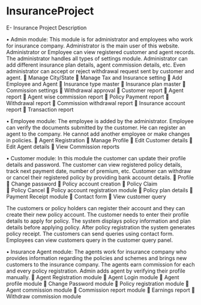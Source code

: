 # InsuranceProject
E- Insurance Project Description

•	Admin module:
This module is for administrator and employees who work for insurance company. Administrator is the main user of this website. Administrator or Employee can view registered customer and agent records. The administrator handles all types of settings module. Administrator can add different insurance plan details, agent commission details, etc. Even administrator can accept or reject withdrawal request sent by customer and agent.
	Manage City/State 
	Manage Tax and Insurance setting
	Add Employee  and Agent
	Insurance type master
	Insurance plan master
	Commission settings 
	Withdrawal approval 
	Customer report
	Agent report
	Agent wise commission report
	Policy Payment report
	Withdrawal report
	Commission withdrawal report
	Insurance account report
	Transaction report

•	    Employee module:
               The employee is added by the administrator. Employee can verify the documents submitted by the customer. He can register an agent to the company. He cannot add another employee or make changes in policies.
	Agent Registration
	Manage Profile
	Edit Customer details
	Edit Agent details
	View Commission reports
            

•	Customer module:
In this module the customer can update their profile details and password. The customer can view registered policy details, track next payment date, number of premium, etc. Customer can withdraw or cancel their registered policy by providing bank account details.
	Profile 
	Change password 
	Policy account creation
	Policy Claim  
	Policy Cancel 
	Policy account registration module
	Policy plan details
	Payment Receipt module
	Contact form
	View customer query


The customers or policy holders can register their account and they can create their new policy account. The customer needs to enter their profile details to apply for policy. The system displays policy information and plan details before applying policy. After policy registration the system generates policy receipt.
The customers can send queries using contact form. Employees can view customers query in the customer query panel.



•	Insurance Agent module:
The agents work for insurance company who provides information regarding the policies and schemes and brings new customers to the insurance company. The agents earn commission for each and every policy registration. Admin adds agent by verifying their profile manually.
	Agent Registration module
	Agent Login module
	Agent profile module
	Change Password module
	Policy registration module
	Agent commission module
	Commission report module
	Earnings report
	Withdraw commission module

